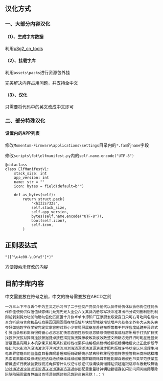 ## 汉化方式

### 一、大部分内容汉化

#### （1）、生成字库数据

利用[u8g2_cn_tools](https://github.com/kalicyh/u8g2_cn_tools)

#### （2）、挂载字库

利用`assets\packs`进行资源包外挂

完美解决内存占用问题，并支持全中文

#### （3）、汉化

只需要将代码中的英文改成中文即可

### 二、部分特殊汉化

#### 设置内的APP列表

修改`Momentum-Firmware\applications\settings`目录内的`*.fam`的`name`字段

修改`scripts\fbt\elfmanifest.py`内的`self.name.encode("UTF-8")`

```PY
@dataclass
class ElfManifestV1:
    stack_size: int
    app_version: int
    name: str = ""
    icon: bytes = field(default=b"")

    def as_bytes(self):
        return struct.pack(
            "<hI32s?32s",
            self.stack_size,
            self.app_version,
            bytes(self.name.encode("UTF-8")),
            bool(self.icon),
            self.icon,
        )
```

## 正则表达式

```
"([^\u4e00-\u9fa5"]*)"
```

方便搜索未修改的内容

## 目前字库内容

中文需要放在符号之前，中文的符号需要放在ABCD之前

```
一万三上下不与丢个中为主义之乐习书了二于些交产亮仅介他代以仪件份仿休伙会伤伪位住何余作你佳使例供保信值倾停储儿允充先光入全公六关其具内册写军决冷准凑出击分切列删利别到制刻前剥剩剪力功加动助勿包化匹区匿十升协卓单卡却卸厂压原厨发取受变口只可右号吃同名后向否含听启呀告命和品哎商器回因围固图在地圾址坏块垃型域基堆填增声壳处备复外多大天失头夹夺好如始姓字存学安完定实家容密对将小少尝局屏展崩左差已布帮常幕干并序应度延建开异弃式引弹当录形彩影待很得循心必志忘忙快忽态怒性总恢息您情感愤憩成我或战房所扇手打执扩扫扰找投护报拔拟择持挂按损据捷掉接控描提插搜操擦收改攻放效数整文断新方无日旧时明星是显景暂暴更最有期未本机杂束来析果某柠查标栈栏栗样核格框桌档桥检棕榄槽模橄橙次止正此步段母每比气水永池汽没法波注泻洋洪活流测浏海消深添清溃源满激炸照片版牌牙特状率玩环现理生用电画界留略白的监盖盘目看真眠着睡知短码破硬确示禁离秒称移程空窗符等签管箭米类粉粘糕糟系索紧紫繁红级纵线绍经结绕绝统继续维绿缀编置群翻而耗耳背胜能脚自致般色节英苹范获菜蓝蔚藏虚虹行表被装要规视览角解警计认议记许设证试误请读调谢豚贴资超距跟跳踪车轰载较辑输边过运近返这进远连迟退送选透通速造道遥邮部配里重量针钟钥钮锁错键长闪闭问闲间阅阈限除陪随隐隔需震青静面音页项须频题颜额风饱验高黄黑默！，：？
```
